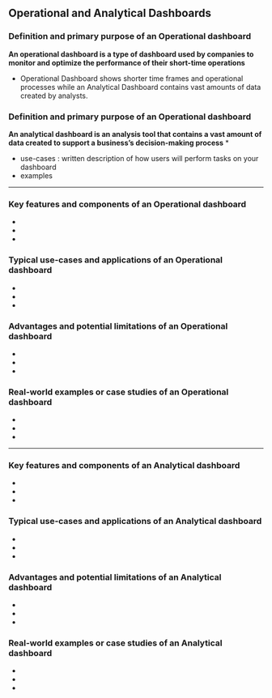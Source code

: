 
## Operational and  Analytical Dashboards

### Definition and primary purpose of an Operational dashboard
**An operational dashboard is a type of dashboard used by companies to monitor and optimize the performance of their short-time operations**
* Operational Dashboard shows shorter time frames and operational processes while an Analytical Dashboard contains vast amounts of data created by analysts.

### Definition and primary purpose of an Operational dashboard
**An analytical dashboard is an analysis tool that contains a vast amount of data created to support a business’s decision-making process**
* 



* use-cases :  written description of how users will perform tasks on your dashboard
* examples 

---------------

### Key features and components of an Operational dashboard
*
*
*

### Typical use-cases and applications of an Operational dashboard
*
*
*

### Advantages and potential limitations of an Operational dashboard
*
*
*

### Real-world examples or case studies of an Operational dashboard
*
*
*

---------------

### Key features and components of an Analytical dashboard
*
*
*

### Typical use-cases and applications of an Analytical dashboard
*
*
*

### Advantages and potential limitations of an Analytical dashboard
*
*
*

### Real-world examples or case studies of an Analytical dashboard
*
*
*
